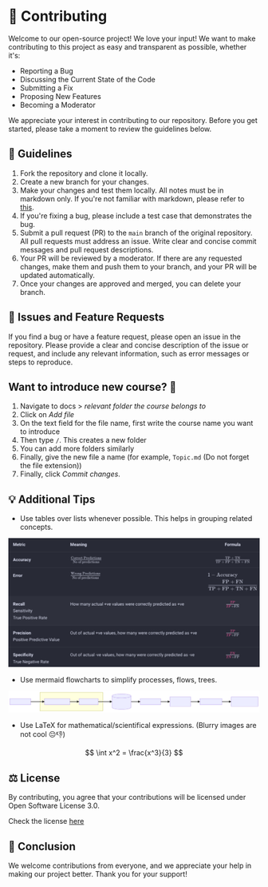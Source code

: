 # 📝 Contributing

Welcome to our open-source project! We love your input! We want to make contributing to this project as easy and transparent as possible, whether it's:

- Reporting a Bug
- Discussing the Current State of the Code
- Submitting a Fix
- Proposing New Features
- Becoming a Moderator

We appreciate your interest in contributing to our repository. Before you get started, please take a moment to review the guidelines below.


## 🚀 Guidelines

1. Fork the repository and clone it locally.
2. Create a new branch for your changes.
3. Make your changes and test them locally. All notes must be in markdown only. If you're not familiar with markdown, please refer to [this](https://gdscbpdc.github.io/2022-2023/02_Markdown/).
4. If you're fixing a bug, please include a test case that demonstrates the bug.
5. Submit a pull request (PR) to the `main` branch of the original repository. All pull requests must address an issue. Write clear and concise commit messages and pull request descriptions.
6. Your PR will be reviewed by a moderator. If there are any requested changes, make them and push them to your branch, and your PR will be updated automatically.
7. Once your changes are approved and merged, you can delete your branch.

## 🤔 Issues and Feature Requests

If you find a bug or have a feature request, please open an issue in the repository. Please provide a clear and concise description of the issue or request, and include any relevant information, such as error messages or steps to reproduce.

## Want to introduce new course? 🤩

1. Navigate to docs > *relevant folder the course belongs to*
2. Click on *Add file*
3. On the text field for the file name, first write the course name you want to introduce
4. Then type `/`. This creates a new folder
5. You can add more folders similarly
6. Finally, give the new file a name (for example, `Topic.md` (Do not forget the file extension))
7. Finally, click *Commit changes*.

## 💡 Additional Tips

- Use tables over lists whenever possible. This helps in grouping related concepts.

![example table](assets/example_table.png)

- Use mermaid flowcharts to simplify processes, flows, trees. 

![example mermaid](assets/example_mermaid.svg)

- Use LaTeX for mathematical/scientifical expressions. (Blurry images are not cool 😔👎)

$$
\int x^2 = \frac{x^3}{3}
$$

## ⚖️ License

By contributing, you agree that your contributions will be licensed under Open Software License 3.0.

Check the license [here](https://github.com/uni-notes/uni-notes/blob/main/license)

## 👋 Conclusion

We welcome contributions from everyone, and we appreciate your help in making our project better. Thank you for your support!
